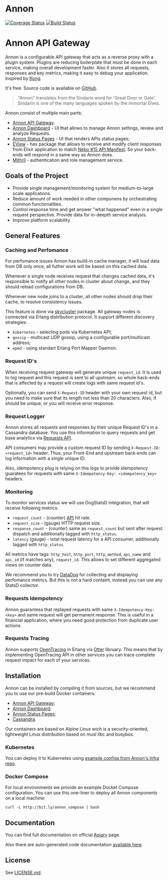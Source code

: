 # Annon

[![Coverage Status](https://coveralls.io/repos/github/Nebo15/annon.api/badge.svg?branch=master&t=y562b4)](https://coveralls.io/github/Nebo15/annon.api?branch=master) [![Build Status](https://travis-ci.org/Nebo15/annon.api.svg?branch=master)](https://travis-ci.org/Nebo15/annon.api)

# Annon API Gateway

Annon is a configurable API gateway that acts as a reverse proxy with a plugin system. Plugins are reducing boilerplate that must be done in each service, making overall development faster. Also it stores all requests, responses and key metrics, making it easy to debug your application. Inspired by [Kong](https://getkong.org/).

It's free. Source code is available on [GitHub](https://github.com/Nebo15/annon.api).

> "Annon" translates from the Sindarin word for 'Great Door or Gate'. Sindarin is one of the many languages spoken by the immortal Elves.

Annon consist of multiple main parts:

- [Annon API Gateway](https://github.com/Nebo15/annon.api).
- [Annon Dashboard](https://github.com/Nebo15/annon.web) - UI that allows to manage Annon settings, review and analyze Requests.
- [Annon Status Pages](https://github.com/Nebo15/annon.status.web) - UI that renders APIs status pages;
- [EView](https://hex.pm/packages/eview) - hex package that allows to receive and modify client responses from Elixir application to match [Nebo #15 API Manifest](http://docs.apimanifest.apiary.io/). So your back-ends will respond in a same way as Annon does.
- [Mithril](https://github.com/Nebo15/mithril.api) - authentication and role management service.

## Goals of the Project

- Provide single management/monitoring system for medium-to-large scale applications.
- Reduce amount of work needed in other componens by orchestrating common functionalities.
- Control response time and get answer "what happened" even in a single request perspective. Provide data for in-deepth service analysis.
- Improve platform scalability.

## General Features

### Caching and Perfomance

For perfomance issues Annon has build-in cache manager, it will load data from DB only once, all futher work will be based on this cached data.

Whenever a single node receives request that changes cached data, it's responsible to notify all other nodes in cluster about change, and they should reload configurations from DB.

Whenever new node joins to a cluster, all other nodes should drop their cache, to resolve consistency issues.

This feature is done via [skycluster](https://github.com/Nebo15/skycluster) package. All gateway nodes is connected via Erlang distribution protocol.
It support different discovery strategies:

- `kubernetes` - selecting pods via Kubernetes API;
- `gossip` - multicast UDP gossip, using a configurable port/multicast address;
- `epmd` - using standart Erlang Port Mapper Daemon.

### Request ID's

When receiving request gateway will generate unique `request_id`. It is used to log request and this request is sent to all upstream, so whole back-ends that is affected by a request will create logs with same request id's.

Optionally, you can send `X-Request-ID` header with your own request id, but you need to make sure that its length not less than 20 characters. Also, if should be unique, or you will receive error response.

### Request Logger

Annon stores all requests and responses by their unique Request ID's in a Cassandra database. You use this information to query requests and get base analytics via [Requests API](#reference/requests/collection/get-all-requests).

API consumers may provide a custom request ID by sending `X-Request-ID: <request_id>` header. Thus, your Front-End and upstream back-ends can log information with a single unique ID.

Also, idempotency plug is relying on this logs to privide idempotency guaratees for requests with same `X-Idempotency-Key: <idempotency_key>` headers.

### Monitoring

To monitor services status we will use DogStatsD integration, that will receive following metrics:

- `request_count` - (counter) [API](#reference/apis) hit rate.
- `request_size` - (gauge) HTTP request size.
- `response_count` - (counter) same as `request_count` but sent after request dispatch and additionally tagged with `http_status`.
- `latency` (gauge) - total request latency for a API consumer, additionally tagged with `http_status`.

All metrics have tags: `http_host`, `http_port`, `http_method`, `api_name` and `api_id` (if matches any), `request_id`. This allows to set different aggregated views on counter data.

We recommend you to try [DataDog](https://www.datadoghq.com/) for collecting and displaying perfomance metrics. But this is not a hard containt, instead you can use any StatsD collector.

### Requests Idempotency

Annon guarantess that replayed requests with same `X-Idempotency-Key: <key>` and same request will get permanent response. This is useful in a financial application, where you need good protection from duplicate user actions.

### Requests Tracing

Annon supports [OpenTracing](http://opentracing.io/) in Erlang via [Otter](https://github.com/Bluehouse-Technology/otter) libruary. This means that by implementing OpenTracing API in other services you can trace complete request impact for each of your services.

## Installation

Annon can be installed by compiling it from sources, but we recommend you to use our pre-build Docker containers:

- [Annon API Gateway](https://hub.docker.com/r/nebo15/annon_api/);
- [Annon Dashboard](https://hub.docker.com/r/nebo15/annon.web/);
- [Annon Status Pages](https://hub.docker.com/r/nebo15/annon.status.web/);
- [Cassandra](https://hub.docker.com/r/nebo15/alpine-cassandra/).

Our containers are based on Alpine Linux wich is a security-oriented, lightweight Linux distribution based on musl libc and busybox.

### Kubernetes

You can deploy it to Kubernetes using [example configs from Annon's Infra repo](https://github.com/Nebo15/annon.infra/blob/master/kubernetes).

### Docker Compose

For local environments we provide an example Docket Compose configuration. You can use this one-liner to deploy all Annon components on a local machine:

`curl -L http://bit.ly/annon_compose | bash`

## Documentation

You can find full documentation on official [Apiary](http://docs.annon.apiary.io/) page.

Also there are auto-generated code documentation [available here](https://nebo15.github.io/annon.api/api-reference.html#content).

## License

See [LICENSE.md](LICENSE.md).
